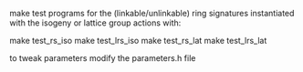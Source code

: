 make test programs for the (linkable/unlinkable) ring signatures instantiated with the isogeny or lattice group actions with: 

make test_rs_iso
make test_lrs_iso
make test_rs_lat
make test_lrs_lat

to tweak parameters modify the parameters.h file


